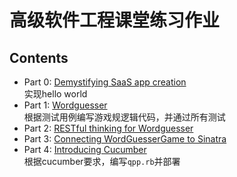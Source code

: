 
**高级软件工程课堂练习作业**
=============================================================
Contents
---------

* Part 0: [Demystifying SaaS app creation](docs/part_0_create_saas_app.md)   
  实现hello world
* Part 1: [Wordguesser](docs/part_1_wordguesser.md)   
  根据测试用例编写游戏规逻辑代码，并通过所有测试
* Part 2: [RESTful thinking for Wordguesser](docs/part_2_restful_thinking.md)
* Part 3: [Connecting WordGuesserGame to Sinatra](docs/part_3_connecting_wordguesser_to_sinatra.md)
* Part 4: [Introducing Cucumber](docs/part_4_cucumber.md)   
  根据cucumber要求，编写`qpp.rb`并部署
